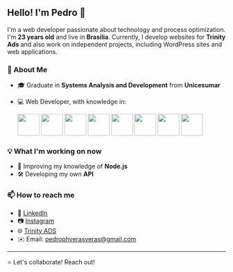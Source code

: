## Hello! I'm Pedro 👋

I'm a web developer passionate about technology and process optimization. I'm **23 years old** and live in **Brasília**. Currently, I develop websites for **Trinity Ads** and also work on independent projects, including WordPress sites and web applications.

### 🚀 About Me
- 🎓 Graduate in **Systems Analysis and Development** from **Unicesumar**
- 💻 Web Developer, with knowledge in:


  
    <img src="https://cdn.jsdelivr.net/gh/devicons/devicon@latest/icons/javascript/javascript-original.svg" width="50" />
    <img src="https://cdn.jsdelivr.net/gh/devicons/devicon@latest/icons/typescript/typescript-original.svg" width="50" />
    <img src="https://cdn.jsdelivr.net/gh/devicons/devicon@latest/icons/html5/html5-original-wordmark.svg" width="50" />
    <img src="https://cdn.jsdelivr.net/gh/devicons/devicon@latest/icons/css3/css3-original-wordmark.svg" width="50" />
    <img src="https://cdn.jsdelivr.net/gh/devicons/devicon@latest/icons/nodejs/nodejs-original-wordmark.svg" width="50" />
    <img src="https://cdn.jsdelivr.net/gh/devicons/devicon@latest/icons/tailwindcss/tailwindcss-original.svg" width="50" />
    <img src="https://cdn.jsdelivr.net/gh/devicons/devicon@latest/icons/react/react-original-wordmark.svg" width="50" />
    <img src="https://cdn.jsdelivr.net/gh/devicons/devicon@latest/icons/wordpress/wordpress-plain.svg" width="50"/>
          




### 💡 What I'm working on now
- 🎯 Improving my knowledge of **Node.js**
- 🛠️ Developing my own **API**

### 📫 How to reach me
- 💼 [LinkedIn](https://www.linkedin.com/in/pedro-h-a3941310b/)  
- 📷 [Instagram](https://www.instagram.com/triinity.ads/)  
- 🌐 [Trinity ADS](https://www.instagram.com/triinity.ads/)  
- ✉️ Email: [pedrophverasveras@gmail.com](mailto:pedrophverasveras@gmail.com)

---
⭐ Let's collaborate! Reach out!
